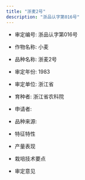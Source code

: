 ```yaml
---
title: "浙麦2号"
description: "浙品认字第016号"
---
```

* 审定编号:  浙品认字第016号

*  作物名称:  小麦

*  品种名称:  浙麦2号

*  审定年份:  1983

*  审定单位:  浙江省

* 育种者:  浙江省农科院

*  申请者:  

*  品种来源:  

*  特征特性


*  产量表现


*  栽培技术要点


*  审定意见

